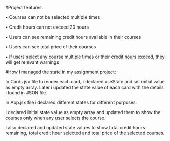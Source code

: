 #Project features:

• Courses can not be selected multiple times

• Credit hours can not exceed 20 hours

• Users can see remaining credit hours available in their courses

• Users can see total price of their courses

• If users select any course multiple times or their credit hours exceed, they will get relevant warnings

#How I managed the state in my assignment project:

In Cards.jsx file to render each card, i declared useState and set initial value as empty array. Later i updated the state value of each card with the details i found in JSON file.

In App.jsx file i declared different states for different purposes.

I declared initial state value as empty array and updated them to show the courses only when any user selects the course.

I also declared and updated state values to show total credit hours remaining, total credit hour selected and total price of the selected courses.
